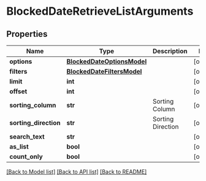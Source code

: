 # BlockedDateRetrieveListArguments

## Properties
Name | Type | Description | Notes
------------ | ------------- | ------------- | -------------
**options** | [**BlockedDateOptionsModel**](BlockedDateOptionsModel.md) |  | [optional] 
**filters** | [**BlockedDateFiltersModel**](BlockedDateFiltersModel.md) |  | [optional] 
**limit** | **int** |  | [optional] 
**offset** | **int** |  | [optional] 
**sorting_column** | **str** | Sorting Column | [optional] 
**sorting_direction** | **str** | Sorting Direction | [optional] 
**search_text** | **str** |  | [optional] 
**as_list** | **bool** |  | [optional] 
**count_only** | **bool** |  | [optional] 

[[Back to Model list]](../README.md#documentation-for-models) [[Back to API list]](../README.md#documentation-for-api-endpoints) [[Back to README]](../README.md)


